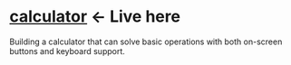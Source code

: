 # <a href="https://valeriol94.github.io/calculator/">calculator</a> <- Live here

Building a calculator that can solve basic operations with both on-screen buttons and keyboard support.
